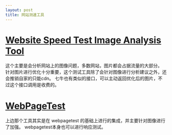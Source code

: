 ```yaml
---
layout: post
title: 网站测速工具
---
```


# [Website Speed Test Image Analysis Tool](https://webspeedtest.cloudinary.com/)

这个主要是会分析网站上的图像问题，多数网站，图片都会占据流量的大部分。
针对图片进行优化十分重要，这个测试工具除了会针对图像进行分析建议之外，还会推销自家的只能cdn。
七牛也有类似的接口，可以主动返回优化后的图片，不过这个接口调用是收费的。

 # [WebPageTest](https://www.webpagetest.org/)
 
 上边那个工具其实是在 webpagetest 的基础上进行的集成，并主要针对图像进行了加强。
 webpagetest本身也可以进行响应测试。
 
 